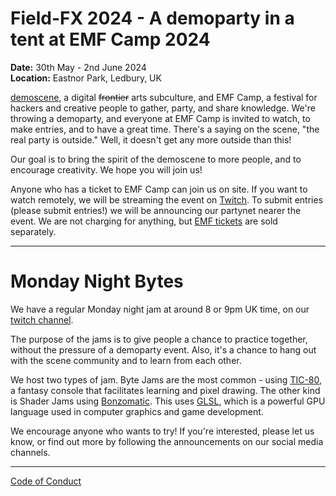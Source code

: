 # Field-FX 2024 - A demoparty in a tent at EMF Camp 2024

**Date:** 30th May - 2nd June 2024  
**Location:** Eastnor Park, Ledbury, UK

[demoscene](http://demoscene-the-art-of-coding.net/the-demoscene/), a digital ~~frontier~~ arts subculture, and EMF Camp, a festival for hackers and creative people to gather, party, and share knowledge. We're throwing a demoparty, and everyone at EMF Camp is invited to watch, to make entries, and to have a great time. There's a saying on the scene, "the real party is outside." Well, it doesn't get any more outside than this!

Our goal is to bring the spirit of the demoscene to more people, and to encourage creativity. We hope you will join us!

Anyone who has a ticket to EMF Camp can join us on site. If you want to watch remotely, we will be streaming the event on [Twitch](https://twitch.tv/fieldfxdemo). To submit entries (please submit entries!) we will be announcing our partynet nearer the event. We are not charging for anything, but [EMF tickets](https://www.emfcamp.org/tickets) are sold separately.

---

# Monday Night Bytes

We have a regular Monday night jam at around 8 or 9pm UK time, on our [twitch channel](https://twitch.tv/FieldFxDemo).

The purpose of the jams is to give people a chance to practice together, without the pressure of a demoparty event. Also, it's a chance to hang out with the scene community and to learn from each other.

We host two types of jam. Byte Jams are the most common - using [TIC-80](https://tic80.com), a fantasy console that facilitates learning and pixel drawing. The other kind is Shader Jams using [Bonzomatic](https://github.com/TheNuSan/Bonzomatic). This uses [GLSL](https://developer.mozilla.org/en-US/docs/Games/Techniques/3D_on_the_web/GLSL_Shaders), which is a powerful GPU language used in computer graphics and game development.

We encourage anyone who wants to try! If you're interested, please let us know, or find out more by following the announcements on our social media channels.

---

[Code of Conduct](https://field-fx.party/#cc)
